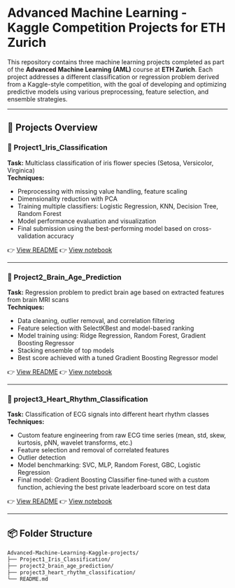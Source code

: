 # Advanced Machine Learning - Kaggle Competition Projects for ETH Zurich  

This repository contains three machine learning projects completed as part of the **Advanced Machine Learning (AML)** course at **ETH Zurich**. Each project addresses a different classification or regression problem derived from a Kaggle-style competition, with the goal of developing and optimizing predictive models using various preprocessing, feature selection, and ensemble strategies.

---

## 🔬 Projects Overview

### 📁 Project1_Iris_Classification
**Task:** Multiclass classification of iris flower species (Setosa, Versicolor, Virginica)  
**Techniques:**
- Preprocessing with missing value handling, feature scaling
- Dimensionality reduction with PCA
- Training multiple classifiers: Logistic Regression, KNN, Decision Tree, Random Forest
- Model performance evaluation and visualization
- Final submission using the best-performing model based on cross-validation accuracy

👉 [View README](Project1_Iris_Classification/README.md)
👉 [View notebook](Project1_Iris_Classification/iris_classification.ipynb)

---

### 📁 Project2_Brain_Age_Prediction
**Task:** Regression problem to predict brain age based on extracted features from brain MRI scans  
**Techniques:**
- Data cleaning, outlier removal, and correlation filtering
- Feature selection with SelectKBest and model-based ranking
- Model training using: Ridge Regression, Random Forest, Gradient Boosting Regressor
- Stacking ensemble of top models
- Best score achieved with a tuned Gradient Boosting Regressor model

👉 [View README](project2_brain_age_prediction/README.md)
👉 [View notebook](project2_brain_age_prediction/notebook.ipynb)

---

### 📁 project3_Heart_Rhythm_Classification
**Task:** Classification of ECG signals into different heart rhythm classes  
**Techniques:**
- Custom feature engineering from raw ECG time series (mean, std, skew, kurtosis, pNN, wavelet transforms, etc.)
- Feature selection and removal of correlated features
- Outlier detection
- Model benchmarking: SVC, MLP, Random Forest, GBC, Logistic Regression
- Final model: Gradient Boosting Classifier fine-tuned with a custom function, achieving the best private leaderboard score on test data

👉 [View README](project3_heart_rhythm_classification/README.md)
👉 [View notebook](project3_heart_rhythm_classification/ecg_classifier.ipynb)

---

## 📦 Folder Structure

```bash
Advanced-Machine-Learning-Kaggle-projects/
├── Project1_Iris_Classification/
├── project2_brain_age_prediction/
├── project3_heart_rhythm_classification/
└── README.md
